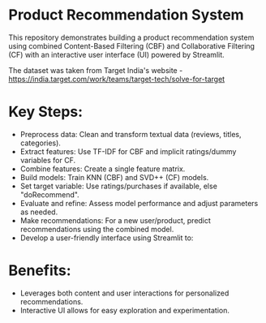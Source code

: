 # Product Recommendation System

This repository demonstrates building a product recommendation system using combined Content-Based Filtering (CBF) and Collaborative Filtering (CF) with an interactive user interface (UI) powered by Streamlit. 

The dataset was taken from Target India's website - https://india.target.com/work/teams/target-tech/solve-for-target

# Key Steps:

 - Preprocess data: Clean and transform textual data (reviews, titles, categories).
 - Extract features: Use TF-IDF for CBF and implicit ratings/dummy variables for CF.
 - Combine features: Create a single feature matrix.
 - Build models: Train KNN (CBF) and SVD++ (CF) models.
 - Set target variable: Use ratings/purchases if available, else "doRecommend".
 - Evaluate and refine: Assess model performance and adjust parameters as needed.
 - Make recommendations: For a new user/product, predict recommendations using the combined model.
 - Develop a user-friendly interface using Streamlit to:

# Benefits:

- Leverages both content and user interactions for personalized recommendations.
- Interactive UI allows for easy exploration and experimentation.